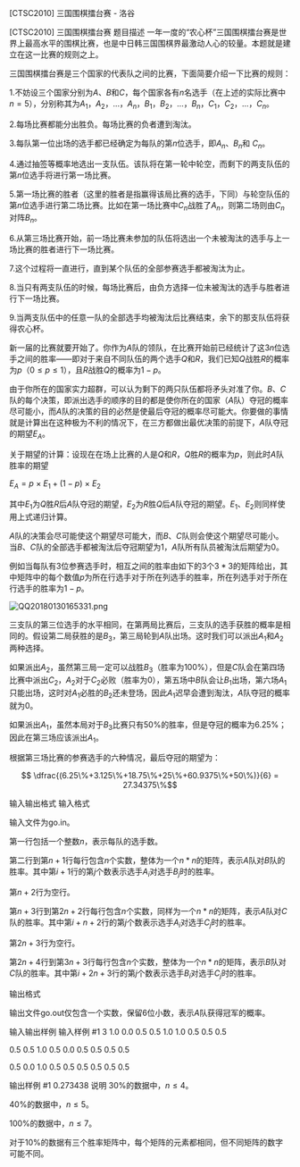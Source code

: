 



[CTSC2010] 三国围棋擂台赛 - 洛谷














[CTSC2010] 三国围棋擂台赛
题目描述
一年一度的“农心杯”三国围棋擂台赛是世界上最高水平的围棋比赛，也是中日韩三国围棋界最激动人心的较量。本题就是建立在这一比赛的规则之上。

三国围棋擂台赛是三个国家的代表队之间的比赛，下面简要介绍一下比赛的规则：

1.不妨设三个国家分别为$A$、$B$和$C$，每个国家各有$n$名选手（在上述的实际比赛中$n = 5$），分别称其为$A_1$，$A_2$，…，$A_n$，$B_1$，$B_2$，…，$B_n$，$C_1$，$C_2$，…，$C_n$。

2.每场比赛都能分出胜负。每场比赛的负者遭到淘汰。

3.每队第一位出场的选手都已经确定为每队的第$n$位选手，即$A_n$、$B_n$和 $C_n$。

4.通过抽签等概率地选出一支队伍。该队将在第一轮中轮空，而剩下的两支队伍的第$n$位选手将进行第一场比赛。

5.第一场比赛的胜者（这里的胜者是指赢得该局比赛的选手，下同）与轮空队伍的第$n$位选手进行第二场比赛。比如在第一场比赛中$C_n$战胜了$A_n$，则第二场则由$C_n$对阵$B_n$。

6.从第三场比赛开始，前一场比赛未参加的队伍将选出一个未被淘汰的选手与上一场比赛的胜者进行下一场比赛。

7.这个过程将一直进行，直到某个队伍的全部参赛选手都被淘汰为止。

8.当只有两支队伍的时候，每场比赛后，由负方选择一位未被淘汰的选手与胜者进行下一场比赛。

9.当两支队伍中的任意一队的全部选手均被淘汰后比赛结束，余下的那支队伍将获得农心杯。

新一届的比赛就要开始了。你作为$A$队的领队，在比赛开始前已经统计了这$3n$位选手之间的胜率——即对于来自不同队伍的两个选手$Q$和$R$，我们已知$Q$战胜$R$的概率为$p$（$0 \leq p \leq 1$），且$R$战胜$Q$的概率为$1-p$。

由于你所在的国家实力超群，可以认为剩下的两只队伍都将矛头对准了你。$B$、$C$队的每个决策，即派出选手的顺序的目的都是使你所在的国家（$A$队）夺冠的概率尽可能小，而$A$队的决策的目的必然是使最后夺冠的概率尽可能大。你要做的事情就是计算出在这种极为不利的情况下，在三方都做出最优决策的前提下，$A$队夺冠的期望$E_A$。

关于期望的计算：设现在在场上比赛的人是$Q$和$R$，$Q$胜$R$的概率为$p$，则此时$A$队胜率的期望

$E_A = p$ × $E_1 + (1 - p)$ × $E_2$

其中$E_1$为$Q$胜$R$后$A$队夺冠的期望，$E_2$为$R$胜$Q$后$A$队夺冠的期望。$E_1$、$E_2$则同样使用上式递归计算。

$A$队的决策会尽可能使这个期望尽可能大，而$B$、$C$队则会使这个期望尽可能小。当$B$、$C$队的全部选手都被淘汰后夺冠期望为$1$，$A$队所有队员被淘汰后期望为$0$。

例如当每队有$3$位参赛选手时，相互之间的胜率由如下的$3$个$3*3$的矩阵给出，其中矩阵中的每个数值$p$为所在行选手对于所在列选手的胜率，所在列选手对于所在行选手的胜率为$1-p$。

![QQ20180130165331.png](https://www.z4a.net/images/2018/01/30/QQ20180130165331.png)

三支队的第三位选手的水平相同，在第两局比赛后，三支队的选手获胜的概率是相同的。假设第二局获胜的是$B_3$，第三局轮到$A$队出场。这时我们可以派出$A_1$和$A_2$两种选择。

如果派出$A_2$，虽然第三局一定可以战胜$B_3$（胜率为$100 \%$），但是$C$队会在第四场比赛中派出$C_2$，$A_2$对于$C_2$必败（胜率为$0$），第五场中$B$队会让$B_1$出场，第六场$A_1$只能出场，这时对$A_1$必胜的$B_2$还未登场，因此$A_1$迟早会遭到淘汰，$A$队夺冠的概率就为$0$。

如果派出$A_1$，虽然本局对于$B_3$比赛只有$50 \%$的胜率，但是夺冠的概率为$6.25 \%$；因此在第三场应该派出$A_1$。

根据第三场比赛的参赛选手的六种情况，最后夺冠的期望为：

$$ \dfrac{(6.25\%+3.125\%+18.75\%+25\%+60.9375\%+50\%)}{6} = 27.34375\%$$

输入输出格式
输入格式

输入文件为go.in。

第一行包括一个整数$n$，表示每队的选手数。

第二行到第$n + 1$行每行包含$n$个实数，整体为一个$n*n$的矩阵，表示$A$队对$B$队的胜率。其中第$i + 1$行的第$j$个数表示选手$A_i$对选手$B_j$时的胜率。

第$n + 2$行为空行。

第$n + 3$行到第$2n + 2$行每行包含$n$个实数，同样为一个$n*n$的矩阵，表示$A$队对$C$队的胜率。其中第$i + n + 2$行的第$j$个数表示选手$A_i$对选手$C_j$时的胜率。

第$2n + 3$行为空行。

第$2n + 4$行到第$3n + 3$行每行包含$n$个实数，整体为一个$n*n$的矩阵，表示$B$队对$C$队的胜率。其中第$i + 2n + 3$行的第$j$个数表示选手$B_i$对选手$C_j$时的胜率。

输出格式

输出文件go.out仅包含一个实数，保留$6$位小数，表示$A$队获得冠军的概率。

输入输出样例
输入样例 #1
3
1.0 0.0 0.5
0.5 1.0 1.0
0.5 0.5 0.5

0.5 0.5 1.0
0.5 0.0 0.5
0.5 0.5 0.5

0.5 0.0 1.0
0.5 0.5 0.5
0.5 0.5 0.5 

输出样例 #1
0.273438
说明
$30\%$的数据中，$n \leq 4$。

$40\%$的数据中，$n \leq 5$。

$100\%$的数据中，$n \leq 7$。

对于$10\%$的数据有三个胜率矩阵中，每个矩阵的元素都相同，但不同矩阵的数字可能不同。







